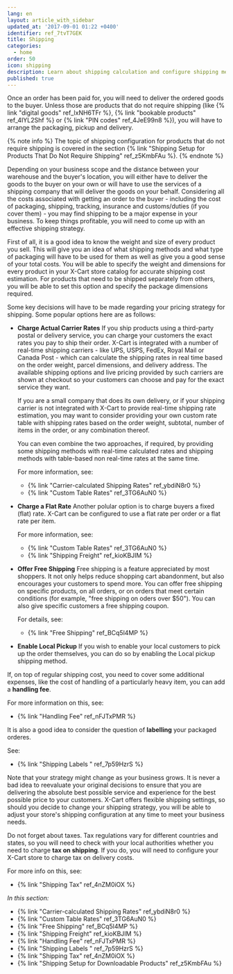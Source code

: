 ```yaml
---
lang: en
layout: article_with_sidebar
updated_at: '2017-09-01 01:22 +0400'
identifier: ref_7tvT7GEK
title: Shipping
categories:
  - home
order: 50
icon: shipping
description: Learn about shipping calculation and configure shipping methods for your store
published: true
---
```

Once an order has been paid for, you will need to deliver the ordered goods to the buyer. Unless those are products that do not require shipping (like {% link "digital goods" ref_lxNH6TFr %}, {% link "bookable products" ref_4IYL2Shf %} or {% link "PIN codes" ref_4JeE99n8 %}), you will have to arrange the packaging, pickup and delivery. 

{% note info %}
The topic of shipping configuration for products that do not require shipping is covered in the section {% link "Shipping Setup for Products That Do Not Require Shipping" ref_z5KmbFAu %}.
{% endnote %}

Depending on your business scope and the distance between your warehouse and the buyer's location, you will either have to deliver the goods to the buyer on your own or will have to use the services of a shipping company that will deliver the goods on your behalf. Considering all the costs associated with getting an order to the buyer - including the cost of packaging, shipping, tracking, insurance and customs/duties (if you cover them) - you may find shipping to be a major expense in your business. To keep things profitable, you will need to come up with an effective shipping strategy. 

First of all, it is a good idea to know the weight and size of every product you sell. This will give you an idea of what shipping methods and what type of packaging will have to be used for them as well as give you a good sense of your total costs. You will be able to specify the weight and dimensions for every product in your X-Cart store catalog for accurate shipping cost estimation. For products that need to be shipped separately from others, you will be able to set this option and specify the package dimensions required. 

Some key decisions will have to be made regarding your pricing strategy for shipping. Some popular options here are as follows:
     
   * **Charge Actual Carrier Rates**
     If you ship products using a third-party postal or delivery service, you can charge your customers the exact rates you pay to ship their order. X-Cart is integrated with a number of real-time shipping carriers - like UPS, USPS, FedEx, Royal Mail or Canada Post - which can calculate the shipping rates in real time based on the order weight, parcel dimensions, and delivery address. The available shipping options and live pricing provided by such carriers are shown at checkout so your customers can choose and pay for the exact service they want.

     If you are a small company that does its own delivery, or if your shipping carrier is not integrated with X-Cart to provide real-time shipping rate estimation, you may want to consider providing your own custom rate table with shipping rates based on the order weight, subtotal, number of items in the order, or any combination thereof.

     You can even combine the two approaches, if required, by providing some shipping methods with real-time calculated rates and shipping methods with table-based non real-time rates at the same time. 

     For more information, see:
     * {% link "Carrier-calculated Shipping Rates" ref_ybdiN8r0 %}
     * {% link "Custom Table Rates" ref_3TG6AuN0 %}
   
   * **Charge a Flat Rate**
     Another polular option is to charge buyers a fixed (flat) rate. X-Cart can be configured to use a flat rate per order or a flat rate per item.
     
     For more information, see:
     * {% link "Custom Table Rates" ref_3TG6AuN0 %}
     * {% link "Shipping Freight" ref_kioKBJIM %}
     
   * **Offer Free Shipping**
     Free shipping is a feature appreciated by most shoppers. It not only helps reduce shopping cart abandonment, but also encourages your customers to spend more. You can offer free shipping on specific products, on all orders, or on orders that meet certain conditions (for example, "free shipping on oders over $50"). You can also give specific customers a free shipping coupon. 
     
     For details, see:
     * {% link "Free Shipping" ref_BCq5l4MP %}
   
   * **Enable Local Pickup**
      If you wish to enable your local customers to pick up the order themselves, you can do so by enabling the Local pickup shipping method.

If, on top of regular shipping cost, you need to cover some additional expenses, like the cost of handling of a particularly heavy item, you can add a **handling fee**. 
   
   For more information on this, see:
   * {% link "Handling Fee" ref_nFJTxPMR %}

It is also a good idea to consider the question of **labelling** your packaged orderes.
   
   See:
   * {% link "Shipping Labels " ref_7p59HzrS %}     

Note that your strategy might change as your business grows. It is never a bad idea to reevaluate your original decisions to ensure that you are delivering the absolute best possible service and experience for the best possible price to your customers. X-Cart offers flexible shipping settings, so should you decide to change your shipping strategy, you will be able to adjust your store's shipping configuration at any time to meet your business needs.

Do not forget about taxes. Tax regulations vary for different countries and states, so you will need to check with your local authorities whether you need to charge **tax on shipping**. If you do, you will need to configure your X-Cart store to charge tax on delivery costs. 

   For more info on this, see:
   * {% link "Shipping Tax" ref_4nZM0iOX %}
     
     
_In this section:_

*   {% link "Carrier-calculated Shipping Rates" ref_ybdiN8r0 %}
*   {% link "Custom Table Rates" ref_3TG6AuN0 %}
*   {% link "Free Shipping" ref_BCq5l4MP %}
*   {% link "Shipping Freight" ref_kioKBJIM %}
*   {% link "Handling Fee" ref_nFJTxPMR %}
*   {% link "Shipping Labels " ref_7p59HzrS %}
*   {% link "Shipping Tax" ref_4nZM0iOX %}
*   {% link "Shipping Setup for Downloadable Products" ref_z5KmbFAu %}
